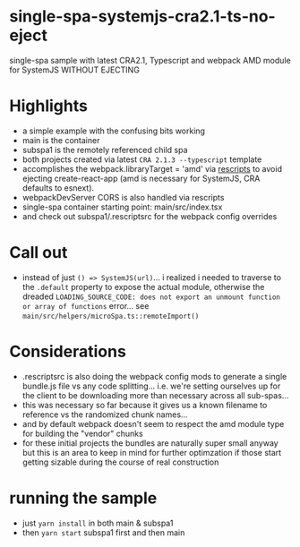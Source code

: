 # single-spa-systemjs-cra2.1-ts-no-eject
single-spa sample with latest CRA2.1, Typescript and webpack AMD module for SystemJS WITHOUT EJECTING

# Highlights
- a simple example with the confusing bits working
- main is the container
- subspa1 is the remotely referenced child spa
- both projects created via latest `CRA 2.1.3 --typescript` template
- accomplishes the webpack.libraryTarget = 'amd' via [rescripts](https://github.com/harrysolovay/rescripts) to avoid ejecting create-react-app (amd is necessary for SystemJS, CRA defaults to esnext).
- webpackDevServer CORS is also handled via rescripts
- single-spa container starting point: main/src/index.tsx
- and check out subspa1/.rescriptsrc for the webpack config overrides

# Call out
- instead of just `() => SystemJS(url)`... i realized i needed to traverse to the `.default` property to expose the actual module, otherwise the dreaded `LOADING_SOURCE_CODE: does not export an unmount function or array of functions` error... see `main/src/helpers/microSpa.ts::remoteImport()`

# Considerations
- .rescriptsrc is also doing the webpack config mods to generate a single bundle.js file vs any code splitting... i.e. we're setting ourselves up for the client to be downloading more than necessary across all sub-spas... 
- this was necessary so far because it gives us a known filename to reference vs the randomized chunk names... 
- and by default webpack doesn't seem to respect the amd module type for building the "vendor" chunks
- for these initial projects the bundles are naturally super small anyway but this is an area to keep in mind for further optimzation if those start getting sizable during the course of real construction

# running the sample
- just `yarn install` in both main & subspa1
- then `yarn start` subspa1 first and then main
